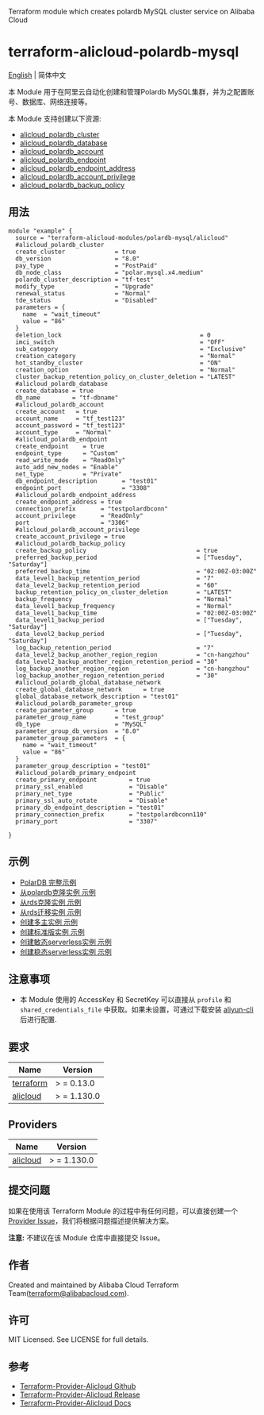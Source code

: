 Terraform module which creates polardb MySQL cluster service on Alibaba Cloud

terraform-alicloud-polardb-mysql
=====================================================================

[English](README.md) | 简体中文

本 Module 用于在阿里云自动化创建和管理Polardb MySQL集群，并为之配置账号、数据库、网络连接等。

本 Module 支持创建以下资源:


* [alicloud_polardb_cluster](https://registry.terraform.io/providers/aliyun/alicloud/latest/docs/resources/polardb_cluster)
* [alicloud_polardb_database](https://registry.terraform.io/providers/aliyun/alicloud/latest/docs/resources/polardb_database)
* [alicloud_polardb_account](https://registry.terraform.io/providers/aliyun/alicloud/latest/docs/resources/polardb_account)
* [alicloud_polardb_endpoint](https://registry.terraform.io/providers/aliyun/alicloud/latest/docs/resources/polardb_endpoint)
* [alicloud_polardb_endpoint_address](https://registry.terraform.io/providers/aliyun/alicloud/latest/docs/resources/polardb_endpoint_address)
* [alicloud_polardb_account_privilege](https://registry.terraform.io/providers/aliyun/alicloud/latest/docs/resources/polardb_account_privilege)
* [alicloud_polardb_backup_policy](https://registry.terraform.io/providers/aliyun/alicloud/latest/docs/resources/polardb_backup_policy)

## 用法

```hcl
module "example" {
  source = "terraform-alicloud-modules/polardb-mysql/alicloud"
  #alicloud_polardb_cluster
  create_cluster              = true
  db_version                  = "8.0"
  pay_type                    = "PostPaid"
  db_node_class               = "polar.mysql.x4.medium"
  polardb_cluster_description = "tf-test"
  modify_type                 = "Upgrade"
  renewal_status              = "Normal"
  tde_status                  = "Disabled"
  parameters = {
    name  = "wait_timeout"
    value = "86"
  }
  deletion_lock                                       = 0
  imci_switch                                         = "OFF"
  sub_category                                        = "Exclusive"
  creation_category                                   = "Normal"
  hot_standby_cluster                                 = "ON"
  creation_option                                     = "Normal"
  cluster_backup_retention_policy_on_cluster_deletion = "LATEST"
  #alicloud_polardb_database
  create_database = true
  db_name         = "tf-dbname"
  #alicloud_polardb_account
  create_account   = true
  account_name     = "tf_test123"
  account_password = "tf_test123"
  account_type     = "Normal"
  #alicloud_polardb_endpoint
  create_endpoint    = true
  endpoint_type      = "Custom"
  read_write_mode    = "ReadOnly"
  auto_add_new_nodes = "Enable"
  net_type           = "Private"
  db_endpoint_description       = "test01"
  endpoint_port                 = "3308"
  #alicloud_polardb_endpoint_address
  create_endpoint_address = true
  connection_prefix       = "testpolardbconn"
  account_privilege       = "ReadOnly"
  port                    = "3306"
  #alicloud_polardb_account_privilege
  create_account_privilege = true
  #alicloud_polardb_backup_policy
  create_backup_policy                               = true
  preferred_backup_period                            = ["Tuesday", "Saturday"]
  preferred_backup_time                              = "02:00Z-03:00Z"
  data_level1_backup_retention_period                = "7"
  data_level2_backup_retention_period                = "60"
  backup_retention_policy_on_cluster_deletion        = "LATEST"
  backup_frequency                                   = "Normal"
  data_level1_backup_frequency                       = "Normal"
  data_level1_backup_time                            = "02:00Z-03:00Z"
  data_level1_backup_period                          = ["Tuesday", "Saturday"]
  data_level2_backup_period                          = ["Tuesday", "Saturday"]
  log_backup_retention_period                        = "7"
  data_level2_backup_another_region_region           = "cn-hangzhou"
  data_level2_backup_another_region_retention_period = "30"
  log_backup_another_region_region                   = "cn-hangzhou"
  log_backup_another_region_retention_period         = "30"
  #alicloud_polardb_global_database_network
  create_global_database_network      = true
  global_database_network_description = "test01"
  #alicloud_polardb_parameter_group
  create_parameter_group      = true
  parameter_group_name        = "test_group"
  db_type                     = "MySQL"
  parameter_group_db_version  = "8.0"
  parameter_group_parameters  = {
    name = "wait_timeout"
    value = "86"
  }
  parameter_group_description = "test01"
  #alicloud_polardb_primary_endpoint
  create_primary_endpoint         = true
  primary_ssl_enabled             = "Disable"
  primary_net_type                = "Public"
  primary_ssl_auto_rotate         = "Disable"
  primary_db_endpoint_description = "test01"
  primary_connection_prefix       = "testpolardbconn110"
  primary_port                    = "3307"
  
}
```

## 示例

* [PolarDB 完整示例](https://github.com/terraform-alicloud-modules/terraform-alicloud-polardb-mysql/tree/main/examples/complete)
* [从polardb克隆实例 示例](https://github.com/terraform-alicloud-modules/terraform-alicloud-polardb-mysql/tree/main/examples/clone-from-polardb)
* [从rds克隆实例 示例](https://github.com/terraform-alicloud-modules/terraform-alicloud-polardb-mysql/tree/main/examples/clone-from-rds)
* [从rds迁移实例 示例](https://github.com/terraform-alicloud-modules/terraform-alicloud-polardb-mysql/tree/main/examples/migration-from-rds)
* [创建多主实例 示例](https://github.com/terraform-alicloud-modules/terraform-alicloud-polardb-mysql/tree/main/examples/multimaster-polardb)
* [创建标准版实例 示例](https://github.com/terraform-alicloud-modules/terraform-alicloud-polardb-mysql/tree/main/examples/se-normal-polardb)
* [创建敏态serverless实例 示例](https://github.com/terraform-alicloud-modules/terraform-alicloud-polardb-mysql/tree/main/examples/serverless-polardb)
* [创建稳态serverless实例 示例](https://github.com/terraform-alicloud-modules/terraform-alicloud-polardb-mysql/tree/main/examples/steady-serverless-polardb)

## 注意事项

* 本 Module 使用的 AccessKey 和 SecretKey 可以直接从 `profile` 和 `shared_credentials_file`
  中获取。如果未设置，可通过下载安装 [aliyun-cli](https://github.com/aliyun/aliyun-cli#installation) 后进行配置.

## 要求

| Name | Version |
|------|---------|
| <a name="requirement_terraform"></a> [terraform](#requirement\_terraform) | > = 0.13.0 |
| <a name="requirement_alicloud"></a> [alicloud](#requirement\_alicloud) | > = 1.130.0 |

## Providers

| Name | Version |
|------|---------|
| <a name="provider_alicloud"></a> [alicloud](#provider\_alicloud) | > = 1.130.0 |

## 提交问题

如果在使用该 Terraform Module
的过程中有任何问题，可以直接创建一个 [Provider Issue](https://github.com/aliyun/terraform-provider-alicloud/issues/new)，我们将根据问题描述提供解决方案。

**注意:** 不建议在该 Module 仓库中直接提交 Issue。

## 作者

Created and maintained by Alibaba Cloud Terraform Team(terraform@alibabacloud.com).

## 许可

MIT Licensed. See LICENSE for full details.

## 参考

* [Terraform-Provider-Alicloud Github](https://github.com/aliyun/terraform-provider-alicloud)
* [Terraform-Provider-Alicloud Release](https://releases.hashicorp.com/terraform-provider-alicloud/)
* [Terraform-Provider-Alicloud Docs](https://registry.terraform.io/providers/aliyun/alicloud/latest/docs)
